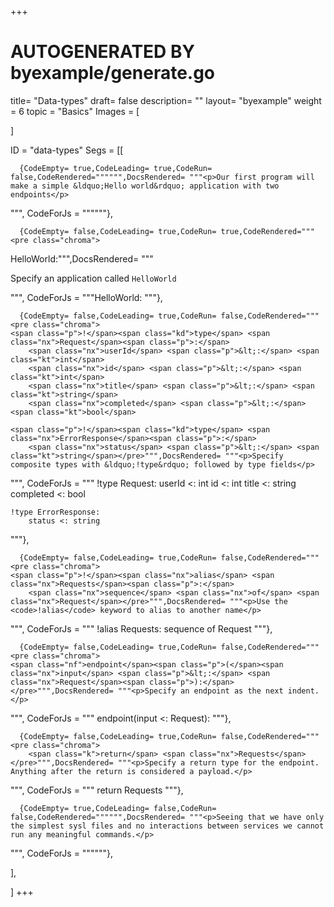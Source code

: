 +++
# AUTOGENERATED BY byexample/generate.go
title= "Data-types"
draft= false
description= ""
layout= "byexample"
weight = 6
topic = "Basics"
Images = [
  
]

ID = "data-types"
Segs = [[
  
      {CodeEmpty= true,CodeLeading= true,CodeRun= false,CodeRendered="""""",DocsRendered= """<p>Our first program will make a simple &ldquo;Hello world&rdquo; application with two endpoints</p>
""", CodeForJs = """"""},

      {CodeEmpty= false,CodeLeading= true,CodeRun= true,CodeRendered="""<pre class="chroma">
<span class="nx">HelloWorld</span><span class="p">:</span></pre>""",DocsRendered= """<p>Specify an application called <code>HelloWorld</code></p>
""", CodeForJs = """HelloWorld:
"""},

      {CodeEmpty= false,CodeLeading= true,CodeRun= false,CodeRendered="""<pre class="chroma">
    <span class="p">!</span><span class="kd">type</span> <span class="nx">Request</span><span class="p">:</span>
        <span class="nx">userId</span> <span class="p">&lt;:</span> <span class="kt">int</span>
        <span class="nx">id</span> <span class="p">&lt;:</span> <span class="kt">int</span>
        <span class="nx">title</span> <span class="p">&lt;:</span> <span class="kt">string</span>
        <span class="nx">completed</span> <span class="p">&lt;:</span> <span class="kt">bool</span>
    
    <span class="p">!</span><span class="kd">type</span> <span class="nx">ErrorResponse</span><span class="p">:</span>
        <span class="nx">status</span> <span class="p">&lt;:</span> <span class="kt">string</span></pre>""",DocsRendered= """<p>Specify composite types with &ldquo;!type&rdquo; followed by type fields</p>
""", CodeForJs = """    !type Request:
        userId <: int
        id <: int
        title <: string
        completed <: bool
    
    !type ErrorResponse:
        status <: string
"""},

      {CodeEmpty= false,CodeLeading= true,CodeRun= false,CodeRendered="""<pre class="chroma">
    <span class="p">!</span><span class="nx">alias</span> <span class="nx">Requests</span><span class="p">:</span>
        <span class="nx">sequence</span> <span class="nx">of</span> <span class="nx">Request</span></pre>""",DocsRendered= """<p>Use the <code>!alias</code> keyword to alias to another name</p>
""", CodeForJs = """    !alias Requests:
        sequence of Request
"""},

      {CodeEmpty= false,CodeLeading= true,CodeRun= false,CodeRendered="""<pre class="chroma">
    <span class="nf">endpoint</span><span class="p">(</span><span class="nx">input</span> <span class="p">&lt;:</span> <span class="nx">Request</span><span class="p">):</span></pre>""",DocsRendered= """<p>Specify an endpoint as the next indent.</p>
""", CodeForJs = """    endpoint(input <: Request):
"""},

      {CodeEmpty= false,CodeLeading= true,CodeRun= false,CodeRendered="""<pre class="chroma">
        <span class="k">return</span> <span class="nx">Requests</span></pre>""",DocsRendered= """<p>Specify a return type for the endpoint. Anything after the return is considered a payload.</p>
""", CodeForJs = """        return Requests
"""},

      {CodeEmpty= true,CodeLeading= false,CodeRun= false,CodeRendered="""""",DocsRendered= """<p>Seeing that we have only the simplest sysl files and no interactions between services we cannot run any meaningful commands.</p>
""", CodeForJs = """"""},

],

]
+++


